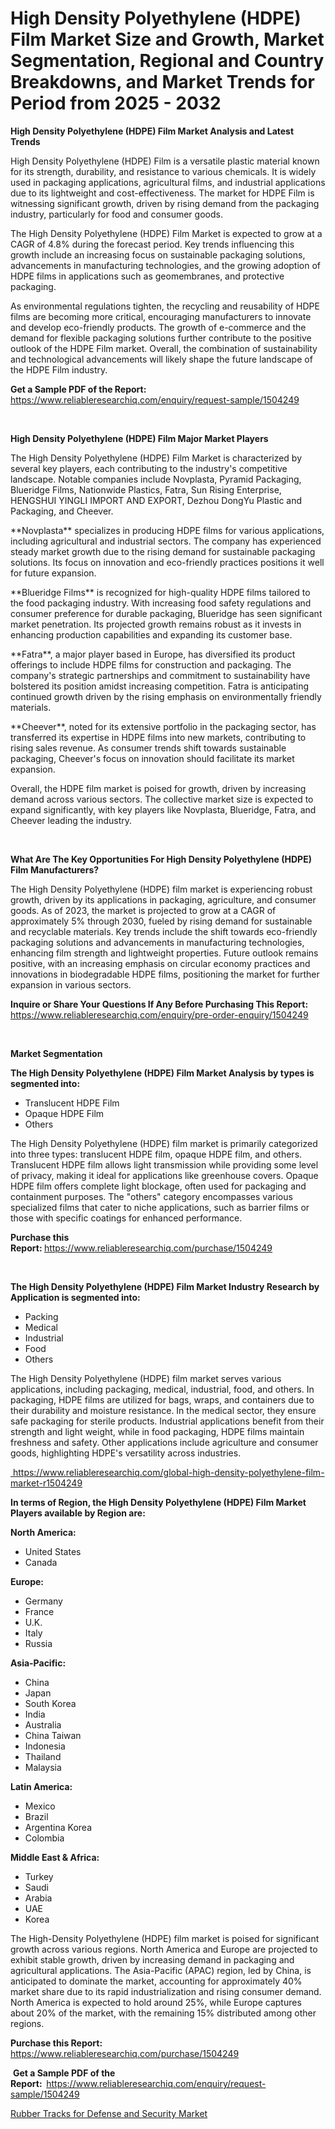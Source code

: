 <p><h1>High Density Polyethylene (HDPE) Film Market Size and Growth, Market Segmentation, Regional and Country Breakdowns, and Market Trends for Period from 2025 -  2032</h1></p><p><strong>High Density Polyethylene (HDPE) Film Market Analysis and Latest Trends</strong></p>
<p><p>High Density Polyethylene (HDPE) Film is a versatile plastic material known for its strength, durability, and resistance to various chemicals. It is widely used in packaging applications, agricultural films, and industrial applications due to its lightweight and cost-effectiveness. The market for HDPE Film is witnessing significant growth, driven by rising demand from the packaging industry, particularly for food and consumer goods. </p><p>The High Density Polyethylene (HDPE) Film Market is expected to grow at a CAGR of 4.8% during the forecast period. Key trends influencing this growth include an increasing focus on sustainable packaging solutions, advancements in manufacturing technologies, and the growing adoption of HDPE films in applications such as geomembranes, and protective packaging. </p><p>As environmental regulations tighten, the recycling and reusability of HDPE films are becoming more critical, encouraging manufacturers to innovate and develop eco-friendly products. The growth of e-commerce and the demand for flexible packaging solutions further contribute to the positive outlook of the HDPE Film market. Overall, the combination of sustainability and technological advancements will likely shape the future landscape of the HDPE Film industry.</p></p>
<p><strong>Get a Sample PDF of the Report:&nbsp;</strong> <a href="https://www.reliableresearchiq.com/enquiry/request-sample/1504249?utm_campaign=3050&utm_medium=2&utm_source=Github&utm_content=ia&utm_term=23032025&utm_id=high-density-polyethylene-hdpe-film">https://www.reliableresearchiq.com/enquiry/request-sample/1504249</a></p>
<p>&nbsp;</p>
<p><strong>High Density Polyethylene (HDPE) Film Major Market Players</strong></p>
<p><p>The High Density Polyethylene (HDPE) Film Market is characterized by several key players, each contributing to the industry's competitive landscape. Notable companies include Novplasta, Pyramid Packaging, Blueridge Films, Nationwide Plastics, Fatra, Sun Rising Enterprise, HENGSHUI YINGLI IMPORT AND EXPORT, Dezhou DongYu Plastic and Packaging, and Cheever.</p><p>**Novplasta** specializes in producing HDPE films for various applications, including agricultural and industrial sectors. The company has experienced steady market growth due to the rising demand for sustainable packaging solutions. Its focus on innovation and eco-friendly practices positions it well for future expansion.</p><p>**Blueridge Films** is recognized for high-quality HDPE films tailored to the food packaging industry. With increasing food safety regulations and consumer preference for durable packaging, Blueridge has seen significant market penetration. Its projected growth remains robust as it invests in enhancing production capabilities and expanding its customer base.</p><p>**Fatra**, a major player based in Europe, has diversified its product offerings to include HDPE films for construction and packaging. The company's strategic partnerships and commitment to sustainability have bolstered its position amidst increasing competition. Fatra is anticipating continued growth driven by the rising emphasis on environmentally friendly materials.</p><p>**Cheever**, noted for its extensive portfolio in the packaging sector, has transferred its expertise in HDPE films into new markets, contributing to rising sales revenue. As consumer trends shift towards sustainable packaging, Cheever's focus on innovation should facilitate its market expansion.</p><p>Overall, the HDPE film market is poised for growth, driven by increasing demand across various sectors. The collective market size is expected to expand significantly, with key players like Novplasta, Blueridge, Fatra, and Cheever leading the industry.</p></p>
<p>&nbsp;</p>
<p><strong>What Are The Key Opportunities For High Density Polyethylene (HDPE) Film Manufacturers?</strong></p>
<p><p>The High Density Polyethylene (HDPE) film market is experiencing robust growth, driven by its applications in packaging, agriculture, and consumer goods. As of 2023, the market is projected to grow at a CAGR of approximately 5% through 2030, fueled by rising demand for sustainable and recyclable materials. Key trends include the shift towards eco-friendly packaging solutions and advancements in manufacturing technologies, enhancing film strength and lightweight properties. Future outlook remains positive, with an increasing emphasis on circular economy practices and innovations in biodegradable HDPE films, positioning the market for further expansion in various sectors.</p></p>
<p><strong>Inquire or Share Your Questions If Any Before Purchasing This Report:</strong> <a href="https://www.reliableresearchiq.com/enquiry/pre-order-enquiry/1504249?utm_campaign=3050&utm_medium=2&utm_source=Github&utm_content=ia&utm_term=23032025&utm_id=high-density-polyethylene-hdpe-film">https://www.reliableresearchiq.com/enquiry/pre-order-enquiry/1504249</a></p>
<p>&nbsp;</p>
<p><strong>Market Segmentation</strong></p>
<p><strong>The High Density Polyethylene (HDPE) Film Market Analysis by types is segmented into:</strong></p>
<p><ul><li>Translucent HDPE Film</li><li>Opaque HDPE Film</li><li>Others</li></ul></p>
<p><p>The High Density Polyethylene (HDPE) film market is primarily categorized into three types: translucent HDPE film, opaque HDPE film, and others. Translucent HDPE film allows light transmission while providing some level of privacy, making it ideal for applications like greenhouse covers. Opaque HDPE film offers complete light blockage, often used for packaging and containment purposes. The "others" category encompasses various specialized films that cater to niche applications, such as barrier films or those with specific coatings for enhanced performance.</p></p>
<p><strong>Purchase this Report:&nbsp;</strong><a href="https://www.reliableresearchiq.com/purchase/1504249?utm_campaign=3050&utm_medium=2&utm_source=Github&utm_content=ia&utm_term=23032025&utm_id=high-density-polyethylene-hdpe-film">https://www.reliableresearchiq.com/purchase/1504249</a></p>
<p>&nbsp;</p>
<p><strong>The High Density Polyethylene (HDPE) Film Market Industry Research by Application is segmented into:</strong></p>
<p><ul><li>Packing</li><li>Medical</li><li>Industrial</li><li>Food</li><li>Others</li></ul></p>
<p><p>The High Density Polyethylene (HDPE) film market serves various applications, including packaging, medical, industrial, food, and others. In packaging, HDPE films are utilized for bags, wraps, and containers due to their durability and moisture resistance. In the medical sector, they ensure safe packaging for sterile products. Industrial applications benefit from their strength and light weight, while in food packaging, HDPE films maintain freshness and safety. Other applications include agriculture and consumer goods, highlighting HDPE's versatility across industries.</p></p>
<p><a href="https://www.reliableresearchiq.com/global-high-density-polyethylene-film-market-r1504249?utm_campaign=3050&utm_medium=2&utm_source=Github&utm_content=ia&utm_term=23032025&utm_id=high-density-polyethylene-hdpe-film">&nbsp;https://www.reliableresearchiq.com/global-high-density-polyethylene-film-market-r1504249</a></p>
<p><strong>In terms of Region, the High Density Polyethylene (HDPE) Film Market Players available by Region are:</strong></p>
<p>
    <p> <strong> North America: </strong>
        <ul>
            <li>United States</li>
            <li>Canada</li>
        </ul>
        </p> 
    <p> <strong> Europe: </strong>
        <ul>
            <li>Germany</li>
            <li>France</li>
            <li>U.K.</li>
            <li>Italy</li>
            <li>Russia</li>
        </ul>
        </p> 
    <p> <strong> Asia-Pacific: </strong>
        <ul>
            <li>China</li>
            <li>Japan</li>
            <li>South Korea</li>
            <li>India</li>
            <li>Australia</li>
            <li>China Taiwan</li>
            <li>Indonesia</li>
            <li>Thailand</li>
            <li>Malaysia</li>
        </ul>
        </p> 
    <p> <strong> Latin America: </strong>
        <ul>
            <li>Mexico</li>
            <li>Brazil</li>
            <li>Argentina Korea</li>
            <li>Colombia</li>
        </ul>
        </p> 
    <p> <strong> Middle East & Africa: </strong>
        <ul>
            <li>Turkey</li>
            <li>Saudi</li>
            <li>Arabia</li>
            <li>UAE</li>
            <li>Korea</li>
        </ul>
    </p>
    </p>
<p><p>The High-Density Polyethylene (HDPE) film market is poised for significant growth across various regions. North America and Europe are projected to exhibit stable growth, driven by increasing demand in packaging and agricultural applications. The Asia-Pacific (APAC) region, led by China, is anticipated to dominate the market, accounting for approximately 40% market share due to its rapid industrialization and rising consumer demand. North America is expected to hold around 25%, while Europe captures about 20% of the market, with the remaining 15% distributed among other regions.</p></p>
<p><strong>Purchase this Report: </strong><a href="https://www.reliableresearchiq.com/purchase/1504249?utm_campaign=3050&utm_medium=2&utm_source=Github&utm_content=ia&utm_term=23032025&utm_id=high-density-polyethylene-hdpe-film">https://www.reliableresearchiq.com/purchase/1504249</a></p>
<p>&nbsp;<strong>Get a Sample PDF of the Report:&nbsp;&nbsp;</strong><a href="https://www.reliableresearchiq.com/enquiry/request-sample/1504249?utm_campaign=3050&utm_medium=2&utm_source=Github&utm_content=ia&utm_term=23032025&utm_id=high-density-polyethylene-hdpe-film">https://www.reliableresearchiq.com/enquiry/request-sample/1504249</a></p>
<p><strong></strong></p>
<p><p><a href="https://github.com/osamhcombre/Market-Research-Report-List-1/blob/main/rubber-tracks-for-defense-and-security-market.md?utm_campaign=3050&utm_medium=2&utm_source=Github&utm_content=ia&utm_term=23032025&utm_id=high-density-polyethylene-hdpe-film">Rubber Tracks for Defense and Security Market</a></p></p>